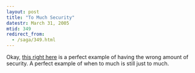 ```yaml
---
layout: post
title: "To Much Security"
datestr: March 31, 2005
mtid: 349
redirect_from:
  - /saga/349.html
---
```


Okay, <a href="http://news.bbc.co.uk/2/hi/asia-pacific/4396831.stm" title="Malaysian Car Thieves Steal Finger">this right here</a> is a perfect example of having the wrong amount of security.  A perfect example of when to much is still just to much.

